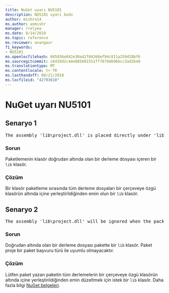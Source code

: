```yaml
---
title: NuGet uyarı NU5101
description: NU5101 uyarı kodu
author: mishra14
ms.author: anmishr
manager: rrelyea
ms.date: 8/14/2018
ms.topic: reference
ms.reviewer: anangaur
f1_keywords:
- NU5101
ms.openlocfilehash: 045036e842e30a42f04260ef94c811a259d28bf6
ms.sourcegitcommit: c643dd2c44e085601551ff7079d696bcc3ad2b49
ms.translationtype: MT
ms.contentlocale: tr-TR
ms.lasthandoff: 08/21/2018
ms.locfileid: "42793610"
---
```

# <a name="nuget-warning-nu5101"></a>NuGet uyarı NU5101

## <a name="scenario-1"></a>Senaryo 1
<pre>The assembly 'lib\project.dll' is placed directly under 'lib' folder. It is recommended that assemblies be placed inside a framework-specific folder. Move it into a framework-specific folder.</pre>

### <a name="issue"></a>Sorun

Paketlemenin klasör doğrudan altında olan bir derleme dosyası içeren bir `lib` klasör.


### <a name="solution"></a>Çözüm

Bir klasör paketleme sırasında tüm derleme dosyaları bir çerçeveye özgü klasörün altında içine yerleştirildiğinden emin olun bir `lib` klasör.


## <a name="scenario-2"></a>Senaryo 2
<pre>The assembly 'lib\project.dll' will be ignored when the package is installed after the migration.</pre>

### <a name="issue"></a>Sorun

Doğrudan altında olan bir derleme dosyası pakette bir `lib` klasör. Paket proje bir paket başvuru türü ile uyumlu olmayacaktır.


### <a name="solution"></a>Çözüm

Lütfen paket yazarı paketin tüm derlemelerin bir çerçeveye özgü klasörün altında içine yerleştirildiğinden emin düzeltmek için istek bir `lib` klasör. Daha fazla bilgi [NuGet belgeleri](https://docs.microsoft.com/en-us/nuget/reference/migrate-packages-config-to-package-reference).


